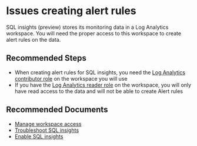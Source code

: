 <properties
  pagetitle="Issues creating alert rules"
  description=""
  service=""
  resource=""
  ms.author="sckingho"
  selfhelptype="Generic"
  supporttopicids="32784718,32784719,32784720,32784721"
  productpesids="17412"
  cloudenvironments="public, fairfax, mooncake, blackforest, ussec, usnat"
  disableclouds=""
  articleid="0040a18b-6406-4c81-83fa-effa076e01a1"
  ownershipid="AzureData_AzureSQLDB" />
# Issues creating alert rules

SQL insights (preview) stores its monitoring data in a Log Analytics workspace. You will need the proper access to this workspace to create alert rules on the data.

## **Recommended Steps**

- When creating alert rules for SQL insights, you need the [Log Analytics contributor role](https://docs.microsoft.com/azure/azure-monitor/logs/manage-access#manage-access-using-azure-permissions) on the workspace you will use
- If you have the [Log Analytics reader role](https://docs.microsoft.com/azure/azure-monitor/logs/manage-access#manage-access-using-azure-permissions) on the workspace, you will only have read access to the data and will not be able to create Alert rules

## **Recommended Documents**

- [Manage workspace access](https://docs.microsoft.com/azure/azure-monitor/logs/manage-access#manage-access-using-azure-permissions)
- [Troubleshoot SQL insights](https://docs.microsoft.com/azure/azure-monitor/insights/sql-insights-troubleshoot)
- [Enable SQL insights](https://docs.microsoft.com/azure/azure-monitor/insights/sql-insights-enable)